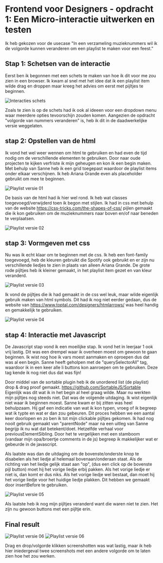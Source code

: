 # Frontend voor Designers - opdracht 1: Een Micro-interactie uitwerken en testen

Ik heb gekozen voor de usecase "In een verzameling muzieknummers wil ik de volgorde kunnen veranderen om een playlist te maken voor een feest."

## Stap 1: Schetsen van de interactie

Eerst ben ik begonnen met een schets te maken van hoe ik dit voor me zou zien in een browser. Ik kwam al snel met het idee dat ik een playlist item wilde drag en droppen maar kreeg het advies om eerst met pijltjes te beginnen. 

![Interacties schets](img/schetsInteractie.jpg "Interactie schets")

Zoals te zien is op de schets had ik ook al ideeen voor een dropdown menu waar meerdere opties tevoorschijn zouden komen. Aangezien de opdracht "volgorde van nummers veranderen" is, heb ik dit in de daadwerkelijke versie weggelaten.

## stap 2: Opstellen van de html

Ik vond het wel weer wennen om html te gebruiken en had even de tijd nodig om de verschillende elementen te gebruiken. Door naar oude projecten te kijken verfriste ik mijn geheugen en kon ik een begin maken. Met behulp van Sanne heb ik een grid toegepast waardoor de playlist items onder elkaar verschijnen. Ik heb Ariana Grande even als placeholder gebruikt om mee te beginnen.

![Playlist versie 01](img/versie01Playlist.png "Basis html")

De basis van de html had ik hier wel rond. Ik heb wat classes toegevoegd/verwijderd toen ik begon met stijlen. Ik had in css met behulp van de website https://css-tricks.com/the-shapes-of-css/ pijlen gemaakt die ik kon gebruiken om de muzieknummers naar boven en/of naar beneden te verplaatsen.

![Playlist versie 02](img/versie02Playlist.png "pijlen css")

## stap 3: Vormgeven met css

Nu was ik echt klaar om te beginnen met de css. Ik heb een font-family toegevoegd, heb de kleuren gebruikt die Spotify ook gebruikt en er zijn nu verschillende liedjes te zien in plaats van alleen Ariana Grande. De grote rode pijltjes heb ik kleiner gemaakt, in het playlist item gezet en van kleur veranderd. 

![Playlist versie 03](img/versie03Playlist.png "versie 3 vormgeving")

Ik vond de pijltjes die ik had gemaakt in de css wel leuk, maar wilde eigenlijk gebruik maken van html symbols. Dit had ik nog niet eerder gedaan, dus de website van https://www.toptal.com/designers/htmlarrows/ was heel handig en gemakkelijk te gebruiken. 

![Playlist versie 04](img/versie04Playlist.png "versie 4 vormgeving")

## stap 4: Interactie met Javascript

De Javascript stap vond ik een moeilijke stap. Ik vond het in leerjaar 1 ook vrij lastig. Dit was een drempel waar ik overheen moest om gewoon te gaan beginnen. Ik wist nog hoe ik vars moest aanmaken en oproepen dus dat was al een begin. Sanne heeft geholpen met de "querySelectorAll" tag, waardoor ik in een keer alle li buttons kon aanroepen om te gebruiken. Deze tag kende ik nog niet dus dat was fijn!

Door middel van de sortable plugin heb ik de unordered list (de playlist) drop & drag proof gemaakt. https://github.com/SortableJS/Sortable
Eigenlijk was dit wat ik in het begin al heel graag wilde. Maar nu werkten mijn pijltjes nog steeds niet. Dat was de volgende uitdaging.
Ik wist eigenlijk niet waar ik beginnen moest. Sanne kwam er bij zitten was heel behulpzaam. Hij gaf een indicatie van wat ik kon typen, vroeg of ik begreep wat ik typte en wat er dan zou gebeuren. Dit proces hebben we een aantal keer doorlopen en zo ben ik tot mijn clickable pijltjes gekomen.
Ik had nog nooit gebruik gemaakt van "parentNode" maar na een uitleg van Sanne begrijp ik nu wat dat betekent/doet. Hetzelfde verhaal voor previousElementSibling. Door het te vergelijken met een stamboom (vandaar mijn opa/broertje comments in de js) begreep ik makkelijker wat er gebeurde in de javascript.

Als laatste was dan de uitdaging om de bovenste/onderste knop te disabelen als het liedje al helemaal bovenaan/onderaan staat. 
Als de richting van het liedje gelijk staat aan "op", (dus een click op de bovenste pijl button) moet hij het vorige liedje erbij pakken. Als het vorige liedje er niet is, dan komt er dus niks. Als het vorige liedje wel bestaat, dan moet hij het vorige liedje voor het huidige liedje plakken. Dit hebben we gemaakt door insertBefore te gebruiken. 

![Playlist versie 05](img/versie05Playlist.png "versie 5 vormgeving")

Als laatste heb ik nog mijn pijltjes veranderd want die waren niet te zien. Het zijn nu gewoon buttons met een pijltje erin.

## Final result

![Playlist versie 06](img/versie06Playlist.png "versie 6 vormgeving")
![Playlist versie 06](img/versie06pt2Playlist.png "versie 6pt2 vormgeving")

Drag en drop/volgorde klikken screenshotten was wat lastig, maar ik heb hier iniedergeval twee screenshots met een andere volgorde om te laten zien hoe het zou werken. 
